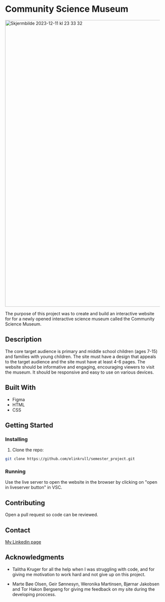 # Community Science Museum

<img width="934" alt="Skjermbilde 2023-12-11 kl  23 33 32" src="https://github.com/elinkrull/semester_project/assets/126721502/7b54f11a-af76-4d00-99d0-ce08f6e81f47">

The purpose of this project was to create and build an interactive website for for a newly opened interactive science museum called the Community Science Museum. 

## Description

The core target audience is primary and middle school children (ages 7-15) and families with young children. The site must have a design that appeals to the target audience and the site must have at least 4-6 pages.
The website should be informative and engaging, encouraging viewers to visit the museum. It should be responsive and easy to use on various devices.

## Built With

- Figma
- HTML
- CSS

## Getting Started

### Installing

1. Clone the repo:

```bash
git clone https://github.com/elinkrull/semester_project.git
```

### Running

Use the live server to open the website in the browser by clicking on "open in liveserver button" in VSC.

## Contributing

Open a pull request so code can be reviewed.

## Contact

[My Linkedin page](https://www.linkedin.com/in/elin-thoen-jakobsen-2224a2264/)

## Acknowledgments

- Talitha Kruger for all the help when I was struggling with code, and for giving me motivation to work hard and not give up on this project.

- Marte Bøe Olsen, Geir Sønnesyn, Weronika Martinsen, Bjørnar Jakobsen and Tor Hakon Bergseng for giving me feedback on my site during the developing proccess. 
